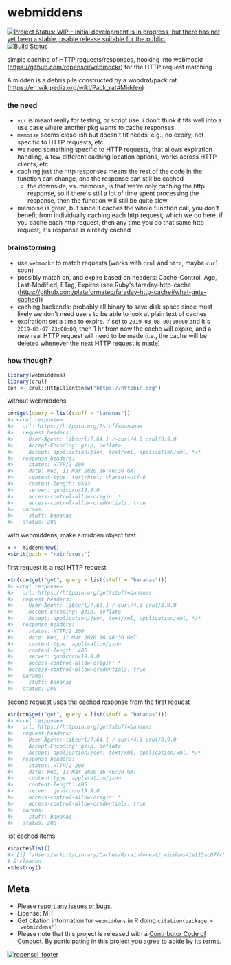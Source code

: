 webmiddens
==========




[![Project Status: WIP – Initial development is in progress, but there has not yet been a stable, usable release suitable for the public.](https://www.repostatus.org/badges/latest/wip.svg)](https://www.repostatus.org/#wip)
[![Build Status](https://travis-ci.com/ropenscilabs/webmiddens.svg?branch=master)](https://travis-ci.com/ropenscilabs/webmiddens)

simple caching of HTTP requests/responses, hooking into webmockr (https://github.com/ropensci/webmockr)
for the HTTP request matching

A midden is a debris pile constructed by a woodrat/pack rat (https://en.wikipedia.org/wiki/Pack_rat#Midden)

### the need

- `vcr` is meant really for testing, or script use. i don't think it fits
well into a use case where another pkg wants to cache responses
- `memoise` seems close-ish but doesn't fit needs, e.g., no expiry, not specific
to HTTP requests, etc.
- we need something specific to HTTP requests, that allows expiration handling, a few different caching location options, works across HTTP clients, etc
- caching just the http responses means the rest of the code in the function can change, and the response can still be cached
    - the downside, vs. memoise, is that we're only caching the http response, so if there's still a lot of time spent processing the response, then the function will still be quite slow
- memoise is great, but since it caches the whole function call, you don't benefit from individually caching each http request, which we do here. if you cache each http request, then any time you do that same http request, it's response is already cached

### brainstorming

- use `webmockr` to match requests (works with `crul` and `httr`, maybe `curl` soon)
- possibly match on, and expire based on headers: Cache-Control, Age, Last-Modified,
ETag, Expires (see Ruby's faraday-http-cache (https://github.com/plataformatec/faraday-http-cache#what-gets-cached))
- caching backends: probably all binary to save disk space since most likely
we don't need users to be able to look at plain text of caches
- expiration: set a time to expire. if set to `2019-03-08 00:00:00` and it's
`2019-03-07 23:00:00`, then 1 hr from now the cache will expire, and a new real HTTP
request will need to be made (i.e., the cache will be deleted whenever the next
HTTP request is made)

### how though?


```r
library(webmiddens)
library(crul)
con <- crul::HttpClient$new("https://httpbin.org")
```

without webmiddens


```r
con$get(query = list(stuff = "bananas"))
#> <crul response> 
#>   url: https://httpbin.org/?stuff=bananas
#>   request_headers: 
#>     User-Agent: libcurl/7.64.1 r-curl/4.3 crul/0.9.0
#>     Accept-Encoding: gzip, deflate
#>     Accept: application/json, text/xml, application/xml, */*
#>   response_headers: 
#>     status: HTTP/2 200 
#>     date: Wed, 11 Mar 2020 16:46:30 GMT
#>     content-type: text/html; charset=utf-8
#>     content-length: 9593
#>     server: gunicorn/19.9.0
#>     access-control-allow-origin: *
#>     access-control-allow-credentials: true
#>   params: 
#>     stuff: bananas
#>   status: 200
```

with webmiddens, make a midden object first


```r
x <- midden$new()
x$init(path = "rainforest")
```



first request is a real HTTP request


```r
x$r(con$get("get", query = list(stuff = "bananas")))
#> <crul response> 
#>   url: https://httpbin.org/get?stuff=bananas
#>   request_headers: 
#>     User-Agent: libcurl/7.64.1 r-curl/4.3 crul/0.9.0
#>     Accept-Encoding: gzip, deflate
#>     Accept: application/json, text/xml, application/xml, */*
#>   response_headers: 
#>     status: HTTP/2 200 
#>     date: Wed, 11 Mar 2020 16:46:30 GMT
#>     content-type: application/json
#>     content-length: 405
#>     server: gunicorn/19.9.0
#>     access-control-allow-origin: *
#>     access-control-allow-credentials: true
#>   params: 
#>     stuff: bananas
#>   status: 200
```

second request uses the cached response from the first request


```r
x$r(con$get("get", query = list(stuff = "bananas")))
#> <crul response> 
#>   url: https://httpbin.org/get?stuff=bananas
#>   request_headers: 
#>     User-Agent: libcurl/7.64.1 r-curl/4.3 crul/0.9.0
#>     Accept-Encoding: gzip, deflate
#>     Accept: application/json, text/xml, application/xml, */*
#>   response_headers: 
#>     status: HTTP/2 200 
#>     date: Wed, 11 Mar 2020 16:46:30 GMT
#>     content-type: application/json
#>     content-length: 405
#>     server: gunicorn/19.9.0
#>     access-control-allow-origin: *
#>     access-control-allow-credentials: true
#>   params: 
#>     stuff: bananas
#>   status: 200
```

list cached items


```r
x$cache$list()
#> [1] "/Users/sckott/Library/Caches/R/rainforest/_middens41e115ac87fc"
# & cleanup
x$destroy()
```

## Meta

* Please [report any issues or bugs](https://github.com/ropensci/webmiddens/issues).
* License: MIT
* Get citation information for `webmiddens` in R doing `citation(package = 'webmiddens')`
* Please note that this project is released with a [Contributor Code of Conduct][coc].
By participating in this project you agree to abide by its terms.

[![ropensci_footer](https://ropensci.org/public_images/github_footer.png)](https://ropensci.org)

[coc]: https://github.com/ropenscilabs/webmiddens/blob/master/CODE_OF_CONDUCT.md
